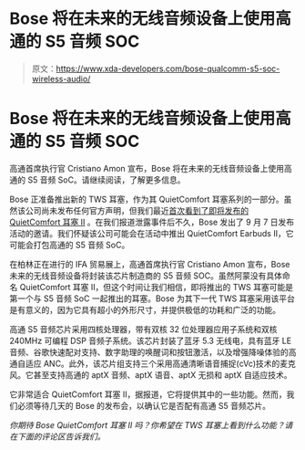 # Bose 将在未来的无线音频设备上使用高通的 S5 音频 SOC

> 原文：<https://www.xda-developers.com/bose-qualcomm-s5-soc-wireless-audio/>

# Bose 将在未来的无线音频设备上使用高通的 S5 音频 SOC

高通首席执行官 Cristiano Amon 宣布，Bose 将在未来的无线音频设备上使用高通的 S5 音频 SoC。请继续阅读，了解更多信息。

Bose 正准备推出新的 TWS 耳塞，作为其 QuietComfort 耳塞系列的一部分。虽然该公司尚未发布任何官方声明，但我们最近[首次看到了即将发布的 QuietComfort 耳塞 II](https://www.xda-developers.com/bose-quietcomfort-earbuds-ii-leak/) 。在我们报道泄露事件后不久，Bose 发出了 9 月 7 日发布活动的邀请。我们怀疑该公司可能会在活动中推出 QuietComfort Earbuds II，它可能会打包高通的 S5 音频 SoC。

在柏林正在进行的 IFA 贸易展上，高通首席执行官 Cristiano Amon 宣布，Bose 未来的无线音频设备将封装该芯片制造商的 S5 音频 SOC。虽然阿蒙没有具体命名 QuietComfort 耳塞 II，但这个时间让我们相信，即将推出的 TWS 耳塞可能是第一个与 S5 音频 SoC 一起推出的耳塞。Bose 为其下一代 TWS 耳塞采用该平台是有意义的，因为它具有超小的外形尺寸，并提供极低的功耗和广泛的功能。

高通 S5 音频芯片采用四核处理器，带有双核 32 位处理器应用子系统和双核 240MHz 可编程 DSP 音频子系统。该芯片封装了蓝牙 5.3 无线电，具有蓝牙 LE 音频、谷歌快速配对支持、数字助理的唤醒词和按钮激活，以及增强降噪体验的高通自适应 ANC。此外，该芯片组支持三个采用高通清晰语音捕捉(cVc)技术的麦克风。它甚至支持高通的 aptX 音频、aptX 语音、aptX 无损和 aptX 自适应技术。

它非常适合 QuietComfort 耳塞 II，据报道，它将提供其中的一些功能。然而，我们必须等待几天的 Bose 的发布会，以确认它是否配有高通 S5 音频芯片。

*你期待 Bose QuietComfort 耳塞 II 吗？你希望在 TWS 耳塞上看到什么功能？请在下面的评论区告诉我们。*